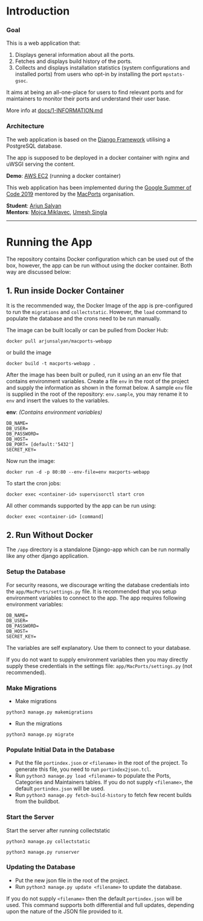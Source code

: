 # Introduction

### Goal

This is a web application that:
 1. Displays general information about all the ports.
 2. Fetches and displays build history of the ports.
 3. Collects and displays installation statistics (system configurations and installed ports) from users who opt-in by
    installing the port `mpstats-gsoc`.
    
It aims at being an all-one-place for users to find relevant ports and for maintainers to monitor their ports and
understand their user base.
 
More info at [docs/1-INFORMATION.md](docs/1-INTRODUCTION.md)

### Architecture

The web application is based on the [Django Framework](http://djangoproject.com) utilising a PostgreSQL database.

The app is supposed to be deployed in a docker container with nginx and uWSGI serving the content.

**Demo**: [AWS EC2](http://ec2-52-34-234-111.us-west-2.compute.amazonaws.com) (running a docker container)
 
This web application has been implemented during the [Google Summer of Code 2019](https://summerofcode.withgoogle.com) 
mentored by the [MacPorts](https://www.macports.org) organisation.

**Student**: [Arjun Salyan](https://github.com/arjunsalyan) <br>
**Mentors**: [Mojca Miklavec](https://github.com/mojca), [Umesh Singla](https://github.com/umeshksingla) <br>

___

# Running the App
The repository contains Docker configuration which can be used out of the box, however, the app can be run without using
the docker container. Both way are discussed below:

## 1. Run inside Docker Container
It is the recommended way, the Docker Image of the app is pre-configured to run the `migrations` and `collectstatic`.
However, the `load` command to populate the database and the crons need to be run manually.

The image can be built locally or can be pulled from Docker Hub:

```
docker pull arjunsalyan/macports-webapp
```

or build the image

```
docker build -t macports-webapp .
```

After the image has been built or pulled, run it using an an env file that contains environment variables. Create a file
`env` in the root of the project and supply the information as shown in the format below. A sample `env` file is
supplied in the root of the repository: `env.sample`, you may rename it to `env` and insert the values to the variables.

**env**: *(Contains environment variables)*

```
DB_NAME=
DB_USER=
DB_PASSWORD=
DB_HOST=
DB_PORT= [default:'5432']
SECRET_KEY=
```

Now run the image:

```
docker run -d -p 80:80 --env-file=env macports-webapp
```

To start the cron jobs:

```
docker exec <container-id> supervisorctl start cron
```

All other commands supported by the app can be run using:

```
docker exec <container-id> [command]
```

## 2. Run Without Docker
The `/app` directory is a standalone Django-app which can be run normally like any other django application.

### Setup the Database
For security reasons, we discourage writing the database credentials into the `app/MacPorts/settings.py` file. It is
recommended that you setup environment variables to connect to the app. The app requires following environment variables:

```
DB_NAME=
DB_USER=
DB_PASSWORD=
DB_HOST=
SECRET_KEY=
```

The variables are self explanatory. Use them to connect to your database.

If you do not want to supply environment variables then you may directly supply these credentials in the settings file:
`app/MacPorts/settings.py` (not recommended).

### Make Migrations
 - Make migrations
 
 ```
 python3 manage.py makemigrations
 
 ```
 - Run the migrations
 
 ```
 python3 manage.py migrate
 ```
 
### Populate Initial Data in the Database
 - Put the file `portindex.json` or `<filename>` in the root of the project. To generate this file, you need to run `portindex2json.tcl`.
 - Run `python3 manage.py load <filename>` to populate the Ports, Categories and Maintainers tables. If you do not supply `<filename>`, the default `portindex.json` will be used.
 - Run `python3 manage.py fetch-build-history` to fetch few recent builds from the buildbot.

### Start the Server
Start the server after running collectstatic

```
python3 manage.py collectstatic
```
```
python3 manage.py runserver
```

### Updating the Database
- Put the new json file in the root of the project.
- Run `python3 manage.py update <filename>` to update the database.

If you do not supply `<filename>` then the default `portindex.json` will be used. This command supports both differential and full updates, depending upon the nature of the JSON file provided to it.